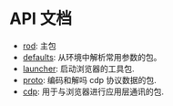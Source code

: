 # API 文档

- [rod](https://pkg.go.dev/github.com/go-rod/rod): 主包
- [defaults](https://pkg.go.dev/github.com/go-rod/rod/lib/defaults): 从环境中解析常用参数的包。
- [launcher](https://pkg.go.dev/github.com/go-rod/rod/lib/launcher): 启动浏览器的工具包.
- [proto](https://pkg.go.dev/github.com/go-rod/rod/lib/proto): 编码和解吗 cdp 协议数据的包.
- [cdp](https://pkg.go.dev/github.com/go-rod/rod/lib/cdp): 用于与浏览器进行应用层通讯的包.
